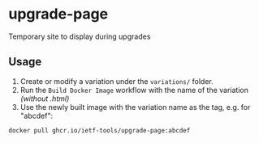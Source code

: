 # upgrade-page
Temporary site to display during upgrades

## Usage

1. Create or modify a variation under the `variations/` folder.
2. Run the `Build Docker Image` workflow with the name of the variation *(without .html)*
3. Use the newly built image with the variation name as the tag, e.g. for "abcdef":

```
docker pull ghcr.io/ietf-tools/upgrade-page:abcdef
```
